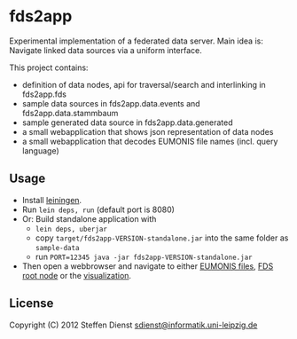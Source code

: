 # fds2app

Experimental implementation of a federated data server. Main idea is: Navigate linked data sources via a uniform interface.

This project contains:

* definition of data nodes, api for traversal/search and interlinking in fds2app.fds
* sample data sources in fds2app.data.events and fds2app.data.stammbaum
* sample generated data source in fds2app.data.generated
* a small webapplication that shows json representation of data nodes
* a small webapplication that decodes EUMONIS file names (incl. query language)

## Usage

* Install [leiningen](https://github.com/technomancy/leiningen).
* Run
    `lein deps, run` (default port is 8080)
* Or: Build standalone application with 
    * `lein deps, uberjar`
    * copy `target/fds2app-VERSION-standalone.jar` into the same folder as `sample-data`
    * run `PORT=12345 java -jar fds2app-VERSION-standalone.jar`
* Then open a webbrowser and navigate to either [EUMONIS files](http://localhost:8080/sharepoint), [FDS root node](http://localhost:8080/fds) or the [visualization](http://localhost:8080/fds/visualize?max-depth=3).

## License

Copyright (C) 2012 Steffen Dienst <sdienst@informatik.uni-leipzig.de>